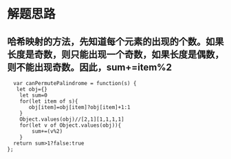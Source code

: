 # 解题思路
##  哈希映射的方法，先知道每个元素的出现的个数。如果长度是奇数，则只能出现一个奇数，如果长度是偶数，则不能出现奇数。因此，sum+=item%2
```
  var canPermutePalindrome = function(s) {
   let obj={}
    let sum=0
    for(let item of s){
       obj[item]=obj[item]?obj[item]+1:1
    }
    Object.values(obj)//[2,1][1,1,1,1]
    for(let v of Object.values(obj)){
        sum+=(v%2)
    }
  return sum>1?false:true
};
